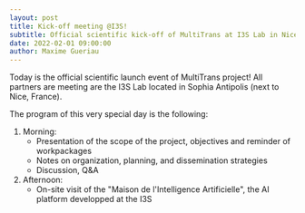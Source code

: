 ```yaml
---
layout: post
title: Kick-off meeting @I3S!
subtitle: Official scientific kick-off of MultiTrans at I3S Lab in Nice!
date: 2022-02-01 09:00:00
author: Maxime Gueriau
---
```

Today is the official scientific launch event of MultiTrans project! 
All partners are meeting are the I3S Lab located in Sophia Antipolis (next to Nice, France).

The program of this very special day is the following:
1. Morning:
	- Presentation of the scope of the project, objectives and reminder of workpackages
	- Notes on organization, planning, and dissemination strategies 
	- Discussion, Q&A
2. Afternoon:
	- On-site visit of the "Maison de l'Intelligence Artificielle", the AI platform developped at the I3S
  
  
